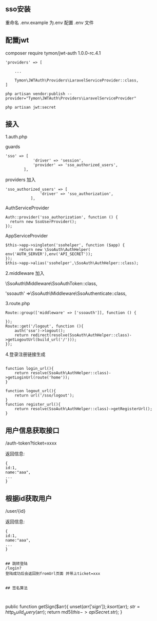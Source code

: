  ## sso安装
 重命名 .env.example 为.env
 配置 .env 文件
 ##  配置jwt
 
 composer require tymon/jwt-auth 1.0.0-rc.4.1 
 
 
 ```
 'providers' => [
 
     ...
 
     Tymon\JWTAuth\Providers\LaravelServiceProvider::class,
 ]
 ```
 
 ```
 php artisan vendor:publish --provider="Tymon\JWTAuth\Providers\LaravelServiceProvider"

 ```
 
 ```
 php artisan jwt:secret

```

## 接入

1.auth.php

guards
```
'sso' => [
            'driver' => 'session',
            'provider' => 'sso_authorized_users',
        ],
```
providers 加入
```  
'sso_authorized_users' => [
               'driver' => 'sso_authorization',
           ],
```
AuthServiceProvider
``` 
Auth::provider('sso_authorization', function () {
  return new SsoUserProvider();
});
```
AppServiceProvider
```
$this->app->singleton('ssohelper', function ($app) {
      return new \SsoAuth\AuthHelper( env('AUTH_SERVER'),env('API_SECRET'));
});
$this->app->alias('ssohelper',\SsoAuth\AuthHelper::class);
```
           
           
2.middleware 加入
           
\SsoAuth\Middleware\SsoAuthToken::class,

'ssoauth' =>\SsoAuth\Middleware\SsoAuthenticate::class,


3.route.php
```
Route::group(['middleware' => ['ssoauth']], function () {
   
});
Route::get('/logout', function (){
    auth('sso')->logout();
    return redirect(resolve(SsoAuth\AuthHelper::class)->getLogoutUrl(build_url('/')));
});
```


4.登录注册链接生成

```

function login_url(){
    return resolve(SsoAuth\AuthHelper::class)->getLoginUrl(route('home'));
}

function logout_url(){
    return url('/sso/logout');
}
function register_url(){
    return resolve(SsoAuth\AuthHelper::class)->getRegisterUrl();
}
```
           
## 用户信息获取接口
/auth-token?ticket=xxxx

返回信息:
```
{
id:1,
name:"aaa",
...
}
```  
## 根据id获取用户
/user/{id}

返回信息:
```
{
id:1,
name:"aaa",
...
}


## 跳转登陆
/login?
登陆成功后会返回到fromUrl页面 并带上ticket=xxx


## 签名算法



```
  public function getSign($arr){
        unset($arr['sign']);
        ksort($arr);
        $str = http_build_query($arr);
        return md5($this->apiSecret.$str);
    }
```
